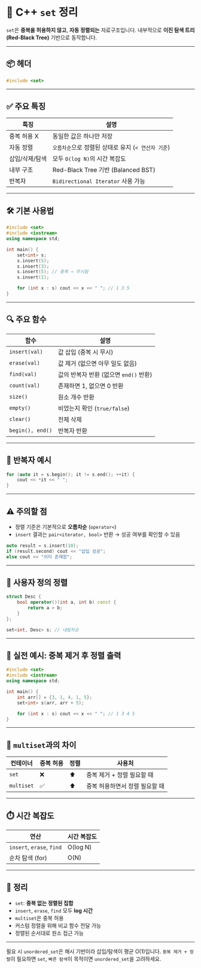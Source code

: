 # 🌲 C++ `set` 정리

`set`은 **중복을 허용하지 않고**, **자동 정렬되는** 자료구조입니다. 내부적으로 **이진 탐색 트리(Red-Black Tree)** 기반으로 동작합니다.

---

## 📦 헤더

```cpp
#include <set>
```

---

## ✅ 주요 특징

| 특징       | 설명                               |
| -------- | -------------------------------- |
| 중복 허용 X  | 동일한 값은 하나만 저장                    |
| 자동 정렬    | `오름차순`으로 정렬된 상태로 유지 (`< 연산자 기준`) |
| 삽입/삭제/탐색 | 모두 `O(log N)`의 시간 복잡도            |
| 내부 구조    | Red-Black Tree 기반 (Balanced BST) |
| 반복자      | `Bidirectional Iterator` 사용 가능   |

---

## 🛠️ 기본 사용법

```cpp
#include <set>
#include <iostream>
using namespace std;

int main() {
    set<int> s;
    s.insert(5);
    s.insert(3);
    s.insert(5); // 중복 → 무시됨
    s.insert(1);

    for (int x : s) cout << x << " "; // 1 3 5
}
```

---

## 🔍 주요 함수

| 함수               | 설명                         |
| ---------------- | -------------------------- |
| `insert(val)`    | 값 삽입 (중복 시 무시)             |
| `erase(val)`     | 값 제거 (없으면 아무 일도 없음)        |
| `find(val)`      | 값의 반복자 반환 (없으면 `end()` 반환) |
| `count(val)`     | 존재하면 1, 없으면 0 반환           |
| `size()`         | 원소 개수 반환                   |
| `empty()`        | 비었는지 확인 (`true/false`)     |
| `clear()`        | 전체 삭제                      |
| `begin(), end()` | 반복자 반환                     |

---

## 🔁 반복자 예시

```cpp
for (auto it = s.begin(); it != s.end(); ++it) {
    cout << *it << " ";
}
```

---

## ⚠️ 주의할 점

* 정렬 기준은 기본적으로 **오름차순** (`operator<`)
* `insert` 결과는 `pair<iterator, bool>` 반환
  → 성공 여부를 확인할 수 있음

```cpp
auto result = s.insert(10);
if (result.second) cout << "삽입 성공";
else cout << "이미 존재함";
```

---

## 📌 사용자 정의 정렬

```cpp
struct Desc {
    bool operator()(int a, int b) const {
        return a > b;
    }
};

set<int, Desc> s; // 내림차순
```

---

## 🧪 실전 예시: 중복 제거 후 정렬 출력

```cpp
#include <set>
#include <iostream>
using namespace std;

int main() {
    int arr[] = {3, 1, 4, 1, 5};
    set<int> s(arr, arr + 5);

    for (int x : s) cout << x << " "; // 1 3 4 5
}
```

---

## 🧷 `multiset`과의 차이

| 컨테이너       | 중복 허용 | 정렬 | 사용처               |
| ---------- | ----- | -- | ----------------- |
| `set`      | ❌     | ⬆️ | 중복 제거 + 정렬 필요할 때  |
| `multiset` | ✅     | ⬆️ | 중복 허용하면서 정렬 필요할 때 |

---

## ⏱️ 시간 복잡도

| 연산                        | 시간 복잡도   |
| ------------------------- | -------- |
| `insert`, `erase`, `find` | O(log N) |
| 순차 탐색 (for)               | O(N)     |

---

## 🧠 정리

* `set`: **중복 없는 정렬된 집합**
* `insert`, `erase`, `find` 모두 **log 시간**
* `multiset`은 중복 허용
* 커스텀 정렬을 위해 비교 함수 전달 가능
* 정렬된 순서대로 원소 접근 가능

---

필요 시 `unordered_set`은 해시 기반이라 삽입/탐색이 평균 O(1)입니다.
`중복 제거 + 정렬`이 필요하면 `set`,
`빠른 탐색`이 목적이면 `unordered_set`을 고려하세요.
